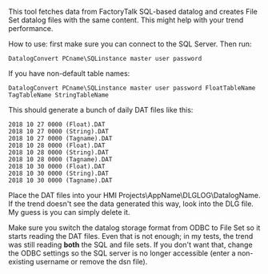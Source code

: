 This tool fetches data from FactoryTalk SQL-based datalog and creates File Set datalog files with the same content. This might help with your trend performance.

How to use: first make sure you can connect to the SQL Server. Then run:

```
DatalogConvert PCname\SQLinstance master user password
```

If you have non-default table names:

```
DatalogConvert PCname\SQLinstance master user password FloatTableName TagTableName StringTableName
```

This should generate a bunch of daily DAT files like this:

```
2018 10 27 0000 (Float).DAT
2018 10 27 0000 (String).DAT
2018 10 27 0000 (Tagname).DAT
2018 10 28 0000 (Float).DAT
2018 10 28 0000 (String).DAT
2018 10 28 0000 (Tagname).DAT
2018 10 30 0000 (Float).DAT
2018 10 30 0000 (String).DAT
2018 10 30 0000 (Tagname).DAT
```

Place the DAT files into your HMI Projects\AppName\DLGLOG\DatalogName. If the trend doesn't see the data generated this way, look into the DLG file. My guess is you can simply delete it.

Make sure you switch the datalog storage format from ODBC to File Set so it starts reading the DAT files. Even that is not enough; in my tests, the trend was still reading **both** the SQL and file sets. If you don't want that, change the ODBC settings so the SQL server is no longer accessible (enter a non-existing username or remove the dsn file).
